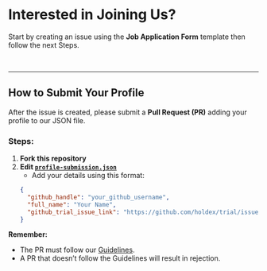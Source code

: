# Interested in Joining Us?

Start by creating an issue using the **Job Application Form** template then follow the next Steps.

<br>

---
## How to Submit Your Profile  

After the issue is created, please submit a **Pull Request (PR)** adding your profile to our JSON file.  

### Steps:
1. **Fork this repository**  
2. **Edit [`profile-submission.json`](https://github.com/holdex/trial/blob/main/profile-submission.json)**
   - Add your details using this format:  
   ```json
   {
     "github_handle": "your_github_username",
     "full_name": "Your Name",
     "github_trial_issue_link": "https://github.com/holdex/trial/issues/your_issue_number"
   }

**Remember:**
- The PR must follow our [Guidelines](https://github.com/holdex/developers/blob/main/.github/CONTRIBUTING.md).  
- A PR that doesn’t follow the Guidelines will result in rejection.
           
